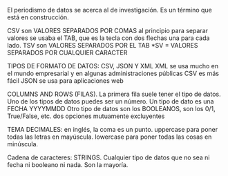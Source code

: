 El periodismo de datos se acerca al de investigación. Es un término que está en construcción.

CSV son VALORES SEPARADOS POR COMAS
al principio para separar valores se usaba el TAB, que es la tecla con dos flechas una para cada lado.
TSV son VALORES SEPARADOS POR EL TAB
*SV = VALORES SEPARADOS POR CUALQUIER CARACTER 

TIPOS DE FORMATO DE DATOS: CSV, JSON Y XML
XML se usa mucho en el mundo empresarial y en algunas administraciones públicas
CSV es más fácil
JSON se usa para aplicaciones web

COLUMNS AND ROWS (FILAS). La primera fila suele tener el tipo de datos. Uno de los tipos de datos puedes ser un número. Un tipo de dato es una FECHA YYYYMMDD
Otro tipo de datos son los BOOLEANOS, son los 0/1, True/False, etc. dos opciones mutuamente excluyentes

TEMA DECIMALES: en inglés, la coma es un punto.
uppercase para poner todas las letras en mayúscula. lowercase para poner todas las cosas en minúscula. 

Cadena de caracteres: STRINGS. Cualquier tipo de datos que no sea ni fecha ni booleano ni nada. Son la mayoría. 
